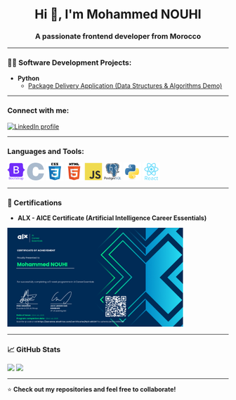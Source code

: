 <h1 align="center">Hi 👋, I'm Mohammed NOUHI</h1>
<h3 align="center">A passionate frontend developer from Morocco</h3>

---

### 👨‍💻 Software Development Projects:
- **Python**
  - [Package Delivery Application (Data Structures & Algorithms Demo)](https://github.com/joshmadakor1/Package-Delivery-Pathfinding-Algorithm)

---

<h3 align="left">Connect with me:</h3>
<p align="left">

<a href="https://www.linkedin.com/in/mohammednouhi/" target="blank">
<img align="center" src="https://raw.githubusercontent.com/rahuldkjain/github-profile-readme-generator/master/src/images/icons/Social/linked-in-alt.svg" alt="LinkedIn profile" height="30" width="40" />
</a>
</p>

---

<h3 align="left">Languages and Tools:</h3>
<p align="left">
<a href="https://getbootstrap.com" target="_blank" rel="noreferrer"><img src="https://raw.githubusercontent.com/devicons/devicon/master/icons/bootstrap/bootstrap-plain-wordmark.svg" alt="bootstrap" width="40" height="40"/></a>
<a href="https://www.cprogramming.com/" target="_blank" rel="noreferrer"><img src="https://raw.githubusercontent.com/devicons/devicon/master/icons/c/c-original.svg" alt="c" width="40" height="40"/></a>
<a href="https://www.w3schools.com/css/" target="_blank" rel="noreferrer"><img src="https://raw.githubusercontent.com/devicons/devicon/master/icons/css3/css3-original-wordmark.svg" alt="css3" width="40" height="40"/></a>
<a href="https://www.w3.org/html/" target="_blank" rel="noreferrer"><img src="https://raw.githubusercontent.com/devicons/devicon/master/icons/html5/html5-original-wordmark.svg" alt="html5" width="40" height="40"/></a>
<a href="https://developer.mozilla.org/en-US/docs/Web/JavaScript" target="_blank" rel="noreferrer"><img src="https://raw.githubusercontent.com/devicons/devicon/master/icons/javascript/javascript-original.svg" alt="javascript" width="40" height="40"/></a>
<a href="https://www.postgresql.org" target="_blank" rel="noreferrer"><img src="https://raw.githubusercontent.com/devicons/devicon/master/icons/postgresql/postgresql-original-wordmark.svg" alt="postgresql" width="40" height="40"/></a>
<a href="https://www.python.org" target="_blank" rel="noreferrer"><img src="https://raw.githubusercontent.com/devicons/devicon/master/icons/python/python-original.svg" alt="python" width="40" height="40"/></a>
<a href="https://reactjs.org/" target="_blank" rel="noreferrer"><img src="https://raw.githubusercontent.com/devicons/devicon/master/icons/react/react-original-wordmark.svg" alt="react" width="40" height="40"/></a>
</p>

---

### 📜 Certifications
- **ALX - AICE Certificate (Artificial Intelligence Career Essentials)**
<p>
  <a href="https://github.com/Mh-NOUHICoder/Certifications/raw/main/Alx-aice-ai-career-essentials-certificate.png" target="_blank">
    <img src="https://github.com/Mh-NOUHICoder/Certifications/raw/main/Alx-aice-ai-career-essentials-certificate.png" alt="ALX AICE Certificate" width="400"/>
  </a>
</p>

---

### 📈 GitHub Stats
<p>
  <img src="https://github-readme-stats.vercel.app/api?username=Mh-NOUHICoder&show_icons=true&theme=radical" height="150"/>
  <img src="https://github-readme-stats.vercel.app/api/top-langs/?username=Mh-NOUHICoder&layout=compact&theme=radical" height="150"/>
</p>

---

⭐ **Check out my repositories and feel free to collaborate!**
